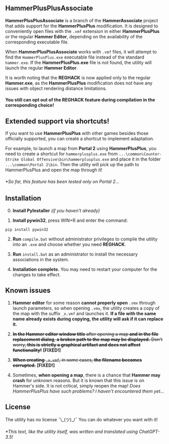 ## HammerPlusPlusAssociate

**HammerPlusPlusAssociate** is a branch of the **HammerAssociate** project that adds support for the **HammerPlusPlus** modification. It is designed to conveniently open files with the `.vmf` extension in either **HammerPlusPlus** or the regular **Hammer Editor**, depending on the availability of the corresponding executable file.

When **HammerPlusPlusAssociate** works with `.vmf` files, it will attempt to find the `HammerPlusPlus.exe` executable file instead of the standard `hammer.exe`. If the **HammerPlusPlus.exe** file is not found, the utility will launch the regular **Hammer Editor**.

It is worth noting that the **REGHACK** is now applied only to the regular **Hammer.exe**, as the **HammerPlusPlus** modification does not have any issues with object rendering distance limitations.

#### You still can opt out of the REGHACK feature during compilation in the corresponding choice!

## Extended support via shortcuts!

If you want to use **HammerPlusPlus** with other games besides those officially supported, you can create a shortcut to implement adaptation.

For example, to launch a map from **Portal 2** using **HammerPlusPlus**, you need to create a shortcut for `hammerplusplus.exe` from `...\common\Counter-Strike Global Offensive\bin\hammerplusplus.exe` and place it in the folder `...\common\Portal 2\bin`. Then the utility will pick up the path to HammerPlusPlus and open the map through it!

###### *So far, this feature has been tested only on Portal 2...

## Installation

0. **Install PyInstaller** *(if you haven't already)*

1. **Install pywin32**, press WIN+R and enter the command:

```
pip install pywin32
```

2. **Run** `compile.bat` without administrator privileges to compile the utility into an `.exe` and choose whether you need **REGHACK**.

3. **Run** `install.bat` as an administrator to install the necessary associations in the system.

4. **Installation complete.** You may need to restart your computer for the changes to take effect.

## Known issues

1. **Hammer editor** for some reason **cannot properly open** `.vmx` through launch parameters, so when opening `.vmx`, the utility creates a copy of the map with the suffix `_x.vmf` and launches it. **If a file with the same name already exists during copying, the utility will ask if it can replace it.**

2. ~~**In the Hammer editor window title** after opening a map **and in the file replacement dialog**, **a broken path to the map may be displayed.** Don't worry, **this is strictly a graphical artifact and does not affect functionality!**~~ **[FIXED!]**

3. ~~**When creating** `_x.vmf`, in some cases, **the filename becomes corrupted.**~~ **[FIXED!]**

4. Sometimes, **when opening a map**, there is a chance that **Hammer may crash** for unknown reasons. But it is known that this issue is on Hammer's side. It is not critical, simply reopen the map! *Does HammerPlusPlus have such problems? I haven't encountered them yet...*

## License

The utility has no license ¯\\\_(ツ)\_/¯ You can do whatever you want with it!

###### *This text, like the utility itself, was written and translated using ChatGPT-3.5!
